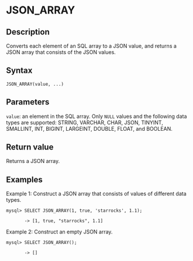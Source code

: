 # JSON_ARRAY

## Description

Converts each element of an SQL array to a JSON value, and returns a JSON array that consists of the JSON values.

## Syntax

```Plain%20Text
JSON_ARRAY(value, ...)
```

## Parameters

`value`: an element in the SQL array. Only `NULL` values and the following data types are supported: STRING, VARCHAR, CHAR, JSON, TINYINT, SMALLINT, INT, BIGINT, LARGEINT, DOUBLE, FLOAT, and BOOLEAN.

## Return value

Returns a JSON array.

## Examples

Example 1: Construct a JSON array that consists of values of different data types.

```Plain%20Text
mysql> SELECT JSON_ARRAY(1, true, 'starrocks', 1.1);

       -> [1, true, "starrocks", 1.1]
```

Example 2: Construct an empty JSON array.

```Plain%20Text
mysql> SELECT JSON_ARRAY();

       -> []
```
